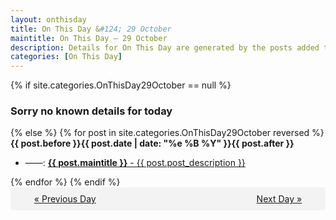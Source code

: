 ```yaml
---
layout: onthisday
title: On This Day &#124; 29 October
maintitle: On This Day — 29 October
description: Details for On This Day are generated by the posts added to the website so the content is subject to changes/updates over time.
categories: [On This Day]
---
```


{% if site.categories.OnThisDay29October == null %}
<h3>Sorry no known details for today</h3>
{% else %}
{% for post in site.categories.OnThisDay29October reversed %}
<strong>{{ post.before }}{{ post.date | date: "%e %B %Y" }}{{ post.after }}</strong>
<ul>
<li> ——: <a class="{{ post.class }}" href="{{ post.url }}"><strong>{{ post.maintitle }}</strong> - {{ post.post_description }}</a></li>
</ul>
{% endfor %}
{% endif %}
<br />
<div style="background-color: #f3f3f3; padding: 10px; border-radius: 5px; text-align: center; display: flex; justify-content: space-evenly;">
<a href="/onthisday/10/10-28">« Previous Day</a>
<span style="visibility:hidden;">[ Visit Leap Year February 29 ]</span>
<a href="/onthisday/10/10-30">Next Day »</a>
</div>
